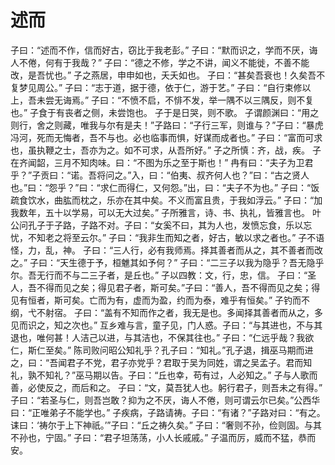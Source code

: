 # 述而
子曰：“述而不作，信而好古，窃比于我老彭。”
子曰：“默而识之，学而不厌，诲人不倦，何有于我哉？”
子曰：“德之不修，学之不讲，闻义不能徙，不善不能改，是吾忧也。”
子之燕居，申申如也，夭夭如也。
子曰：“甚矣吾衰也！久矣吾不复梦见周公。”
子曰：“志于道，据于德，依于仁，游于艺。”
子曰：“自行束修以上，吾未尝无诲焉。”
子曰：“不愤不启，不悱不发，举一隅不以三隅反，则不复也。”
子食于有丧者之侧，未尝饱也。
子于是日哭，则不歌。
子谓颜渊曰：“用之则行，舍之则藏，唯我与尔有是夫！”子路曰：“子行三军，则谁与？”子曰：“暴虎冯河，死而无悔者，吾不与也。必也临事而惧，好谋而成者也。”
子曰：“富而可求也，虽执鞭之士，吾亦为之。如不可求，从吾所好。”
子之所慎：齐，战，疾。
子在齐闻韶，三月不知肉味。曰：“不图为乐之至于斯也！”
冉有曰：“夫子为卫君乎？”子贡曰：“诺。吾将问之。”入，曰：“伯夷、叔齐何人也？”曰：“古之贤人也。”曰：“怨乎？”曰：“求仁而得仁，又何怨。”出，曰：“夫子不为也。”
子曰：“饭疏食饮水，曲肱而枕之，乐亦在其中矣。不义而富且贵，于我如浮云。”
子曰：“加我数年，五十以学易，可以无大过矣。”
子所雅言，诗、书、执礼，皆雅言也。
叶公问孔子于子路，子路不对。子曰：“女奚不曰，其为人也，发愤忘食，乐以忘忧，不知老之将至云尔。”
子曰：“我非生而知之者，好古，敏以求之者也。”
子不语怪，力，乱，神。
子曰：“三人行，必有我师焉。择其善者而从之，其不善者而改之。”
子曰：“天生德于予，桓魋其如予何？”
子曰：“二三子以我为隐乎？吾无隐乎尔。吾无行而不与二三子者，是丘也。”
子以四教：文，行，忠，信。
子曰：“圣人，吾不得而见之矣；得见君子者，斯可矣。”子曰：“善人，吾不得而见之矣；得见有恒者，斯可矣。亡而为有，虚而为盈，约而为泰，难乎有恒矣。”
子钓而不纲，弋不射宿。
子曰：“盖有不知而作之者，我无是也。多闻择其善者而从之，多见而识之，知之次也。”
互乡难与言，童子见，门人惑。子曰：“与其进也，不与其退也，唯何甚！人洁己以进，与其洁也，不保其往也。”
子曰：“仁远乎哉？我欲仁，斯仁至矣。”
陈司败问昭公知礼乎？孔子曰：“知礼。”孔子退，揖巫马期而进之，曰：“吾闻君子不党，君子亦党乎？君取于吴为同姓，谓之吴孟子。君而知礼，孰不知礼？”巫马期以告。子曰：“丘也幸，苟有过，人必知之。”
子与人歌而善，必使反之，而后和之。
子曰：“文，莫吾犹人也。躬行君子，则吾未之有得。”
子曰：“若圣与仁，则吾岂敢？抑为之不厌，诲人不倦，则可谓云尔已矣。”公西华曰：“正唯弟子不能学也。”
子疾病，子路请祷。子曰：“有诸？”子路对曰：“有之。诔曰：‘祷尔于上下神祇。’”子曰：“丘之祷久矣。”
子曰：“奢则不孙，俭则固。与其不孙也，宁固。”
子曰：“君子坦荡荡，小人长戚戚。”
子温而厉，威而不猛，恭而安。
